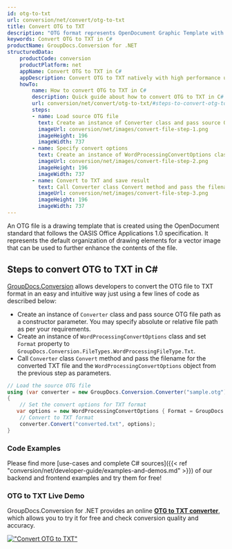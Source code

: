 ```yaml
---
id: otg-to-txt
url: conversion/net/convert/otg-to-txt
title: Convert OTG to TXT
description: "OTG format represents OpenDocument Graphic Template with .otg extension. Learn how to convert OTG to TXT file programmatically in C# language using GroupDocs.Conversion for .NET library."
keywords: Convert OTG to TXT in C#
productName: GroupDocs.Conversion for .NET
structuredData:
    productCode: conversion
    productPlatform: net
    appName: Convert OTG to TXT in C#
    appDescription: Convert OTG to TXT natively with high performance using C# language and server side GroupDocs.Conversion for .NET APIs, without the use of any software like Microsoft or Open Office.
    howTo:
        name: How to convert OTG to TXT in C# 
        description: Quick guide about how to convert OTG to TXT in C# with high performance and accuracy.
        url: conversion/net/convert/otg-to-txt/#steps-to-convert-otg-to-txt-in-c
        steps:
        - name: Load source OTG file 
          text: Create an instance of Converter class and pass source OTG file path as a constructor parameter. You may specify absolute or relative file path as per your requirements. 
          imageUrl: conversion/net/images/convert-file-step-1.png
          imageHeight: 196
          imageWidth: 737
        - name: Specify convert options 
          text: Create an instance of WordProcessingConvertOptions class.
          imageUrl: conversion/net/images/convert-file-step-2.png
          imageHeight: 196
          imageWidth: 737
        - name: Convert to TXT and save result 
          text: Call Converter class Convert method and pass the filename for the converted HTML file and the WordProcessingConvertOptions object from the previous step as parameters.
          imageUrl: conversion/net/images/convert-file-step-3.png
          imageHeight: 196
          imageWidth: 737
---
```


An OTG file is a drawing template that is created using the OpenDocument standard that follows the OASIS Office Applications 1.0 specification. It represents the default organization of drawing elements for a vector image that can be used to further enhance the contents of the file.

## Steps to convert OTG to TXT in C#

[GroupDocs.Conversion](https://products.groupdocs.com/conversion/net) allows developers to convert the OTG file to TXT format in an easy and intuitive way just using a few lines of code as described below:

* Create an instance of `Converter` class and pass source OTG file path as a constructor parameter. You may specify absolute or relative file path as per your requirements. 
* Create an instance of `WordProcessingConvertOptions` class and set `Format` property to `GroupDocs.Conversion.FileTypes.WordProcessingFileType.Txt`.
* Call `Converter` class `Convert` method and pass the filename for the converted TXT file and the `WordProcessingConvertOptions` object from the previous step as parameters.

```csharp
// Load the source OTG file
using (var converter = new GroupDocs.Conversion.Converter("sample.otg"))
{
    // Set the convert options for TXT format
   var options = new WordProcessingConvertOptions { Format = GroupDocs.Conversion.FileTypes.WordProcessingFileType.Txt };
    // Convert to TXT format
    converter.Convert("converted.txt", options);
}
```

### Code Examples

Please find more [use-cases and complete C# sources]({{< ref "conversion/net/developer-guide/examples-and-demos.md" >}}) of our backend and frontend examples and try them for free!

### OTG to TXT Live Demo

GroupDocs.Conversion for .NET provides an online [**OTG to TXT converter**](https://products.groupdocs.app/conversion/otg-to-txt), which allows you to try it for free and check conversion quality and accuracy.

[!["Convert OTG to TXT"](conversion/net/images/convert-to-txt/convert-otg-to-txt.png)](https://products.groupdocs.app/conversion/otg-to-txt)